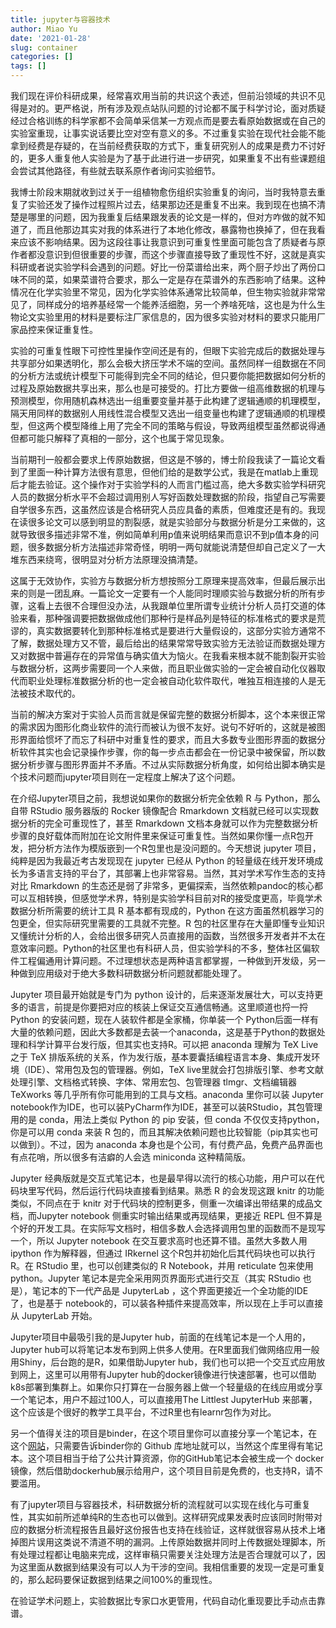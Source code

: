 ```yaml
---
title: jupyter与容器技术
author: Miao Yu
date: '2021-01-28'
slug: container
categories: []
tags: []
---
```


我们现在评价科研成果，经常喜欢用当前的共识这个表述，但前沿领域的共识不见得是对的。更严格说，所有涉及观点站队问题的讨论都不属于科学讨论，面对质疑经过合格训练的科学家都不会简单采信某一方观点而是要去看原始数据或在自己的实验室重现，让事实说话要比空对空有意义的多。不过重复实验在现代社会能不能拿到经费是存疑的，在当前经费获取的方式下，重复研究别人的成果是费力不讨好的，更多人重复他人实验是为了基于此进行进一步研究，如果重复不出有些课题组会尝试其他路径，有些就去联系原作者询问实验细节。

我博士阶段末期就收到过关于一组植物愈伤组织实验重复的询问，当时我特意去重复了实验还发了操作过程照片过去，结果那边还是重复不出来。我到现在也搞不清楚是哪里的问题，因为我重复后结果跟发表的论文是一样的，但对方咋做的就不知道了，而且他那边其实对我的体系进行了本地化修改，暴露物也换掉了，但在我看来应该不影响结果。因为这段往事让我意识到可重复性里面可能包含了质疑者与原作者都没意识到但很重要的步骤，而这个步骤直接导致了重现性不好，这就是真实科研或者说实验学科会遇到的问题。好比一份菜谱给出来，两个厨子炒出了两份口味不同的菜，如果菜谱符合要求，那么一定是存在菜谱外的东西影响了结果。这种情况在化学实验里不常见，因为化学实验体系通常比较简单，但生物实验就非常常见了，同样成分的培养基经常一个能养活细胞，另一个养啥死啥，这也是为什么生物论文实验里用的材料是要标注厂家信息的，因为很多实验对材料的要求只能用厂家品控来保证重复性。

实验的可重复性眼下可控性里操作空间还是有的，但眼下实验完成后的数据处理与共享部分如果透明化，那么会极大挤压学术不端的空间。虽然同样一组数据在不同的分析方法或统计模型下可能得到完全不同的结论，但只要你能把数据如何分析的过程及原始数据共享出来，那么也是可接受的。打比方要做一组高维数据的机理与预测模型，你用随机森林选出一组重要变量并基于此构建了逻辑通顺的机理模型，隔天用同样的数据别人用线性混合模型又选出一组变量也构建了逻辑通顺的机理模型，但这两个模型降维上用了完全不同的策略与假设，导致两组模型虽然都说得通但都可能只解释了真相的一部分，这个也属于常见现象。

当前期刊一般都会要求上传原始数据，但这是不够的，博士阶段我读了一篇论文看到了里面一种计算方法很有意思，但他们给的是数学公式，我是在matlab上重现后才能去验证。这个操作对于实验学科的人而言门槛过高，绝大多数实验学科研究人员的数据分析水平不会超过调用别人写好函数处理数据的阶段，指望自己写需要自学很多东西，这虽然应该是合格研究人员应具备的素质，但难度还是有的。我现在读很多论文可以感到明显的割裂感，就是实验部分与数据分析是分工来做的，这就导致很多描述非常不准，例如简单利用p值来说明结果而意识不到p值本身的问题，很多数据分析方法描述非常奇怪，明明一两句就能说清楚但却自己定义了一大堆东西来绕弯，很明显对分析方法原理没搞清楚。

这属于无效协作，实验方与数据分析方想按照分工原理来提高效率，但最后展示出来的则是一团乱麻。一篇论文一定要有一个人能同时理顺实验与数据分析的所有步骤，这看上去很不合理但没办法，从我跟单位里所谓专业统计分析人员打交道的体验来看，那种强调要把数据做成他们那种行是样品列是特征的标准格式的要求是荒谬的，真实数据要转化到那种标准格式是要进行大量假设的，这部分实验方通常不了解，数据处理方又不管，最后给出的结果常常导致实验方无法验证而数据处理方又对数据中普遍存在的异常值与确实值大为恼火。在我看来根本就不能割裂开实验与数据分析，这两步需要同一个人来做，而且职业做实验的一定会被自动化仪器取代而职业处理标准数据分析的也一定会被自动化软件取代，唯独互相连接的人是无法被技术取代的。

当前的解决方案对于实验人员而言就是保留完整的数据分析脚本，这个本来很正常的需求因为图形化商业软件的流行而被认为很不友好。说句不好听的，这就是被图形界面给惯坏了而忘了科研中对重复性的要求，而且大多数专业图形界面的数据分析软件其实也会记录操作步骤，你的每一步点击都会在一份记录中被保留，所以数据分析步骤与图形界面并不矛盾。不过从实际数据分析角度，如何给出脚本确实是个技术问题而jupyter项目则在一定程度上解决了这个问题。

在介绍Jupyter项目之前，我想说如果你的数据分析完全依赖 R 与 Python，那么自带 RStudio 服务器版的 Rocker 镜像配合 Rmarkdown 文档就已经可以实现数据分析的完全可重现性了，甚至 Rmarkdown 文档本身就可以作为完整数据分析步骤的良好载体而附加在论文附件里来保证可重复性。当然如果你懂一点R包开发，把分析方法作为模版嵌到一个R包里也是没问题的。今天想说 jupyter 项目，纯粹是因为我最近考古发现现在 jupyter 已经从 Python 的轻量级在线开发环境成长为多语言支持的平台了，其部署上也非常容易。当然，其对学术写作生态的支持对比 Rmarkdown 的生态还是弱了非常多，更偏探索，当然依赖pandoc的核心都可以互相转换，但感觉学术界，特别是实验学科目前对R的接受度更高，毕竟学术数据分析所需要的统计工具 R 基本都有现成的，Python 在这方面虽然机器学习的包更全，但实际研究里需要的工具就不完整。R 包的社区里存在大量即懂专业知识又懂统计分析的人，会给出很多研究人员直接用的函数，当然很多开发者并不太在意效率问题。Python的社区里也有科研人员，但实验学科的不多，整体社区偏软件工程偏通用计算问题。不过理想状态是两种语言都掌握，一种做到开发级，另一种做到应用级对于绝大多数科研数据分析问题就都能处理了。

Jupyter 项目最开始就是专门为 python 设计的，后来逐渐发展壮大，可以支持更多的语言，前提是你要把对应的核装上保证交互通信畅通。这里顺道也捋一捋 Python 的安装问题，现在人装软件都是全家桶，你单装一个 Python后面一样有大量的依赖问题，因此大多数都是去装一个anaconda，这是基于Python的数据处理和科学计算平台发行版，但其实也支持R。可以把 anaconda 理解为 TeX Live 之于 TeX 排版系统的关系，作为发行版，基本要囊括编程语言本身、集成开发环境（IDE）、常用包及包的管理器。例如，TeX live里就会打包排版引擎、参考文献处理引擎、文档格式转换、字体、常用宏包、包管理器 tlmgr、文档编辑器 TeXworks 等几乎所有你可能用到的工具与文档。anaconda 里你可以装 Jupyter notebook作为IDE，也可以装PyCharm作为IDE，甚至可以装RStudio，其包管理用的是 conda，用法上类似 Python 的 pip 安装，但 conda 不仅仅支持python，你是可以用 conda 来装 R 包的，而且其解决依赖问题也比较智能（pip其实也可以做到）。不过，因为 anaconda 本身也是个公司，有付费产品，免费产品界面也有点花哨，所以很多有洁癖的人会选 miniconda 这种精简版。

Jupyter 经典版就是交互式笔记本，也是最早得以流行的核心功能，用户可以在代码块里写代码，然后运行代码块直接看到结果。熟悉 R 的会发现这跟 knitr 的功能类似，不同点在于 knitr 对于代码块的控制更多，侧重一次编译出带结果的成品文档，而Jupyter notebook 侧重实时输出结果或再现结果，更接近 REPL 但不算是个好的开发工具。在实际写文档时，相信多数人会选择调用包里的函数而不是现写一个，所以 Jupyter notebook 在交互要求高时也还算不错。虽然大多数人用 ipython 作为解释器，但通过 IRkernel 这个R包并初始化后其代码块也可以执行 R。在 RStudio 里，也可以创建类似的 R Notebook，并用 reticulate 包来使用 python。Jupyter 笔记本是完全采用网页界面形式进行交互（其实 RStudio 也是），笔记本的下一代产品是 JupyterLab ，这个界面更接近一个全功能的IDE了，也是基于 notebook的，可以装各种插件来提高效率，所以现在上手可以直接从 JupyterLab 开始。

Jupyter项目中最吸引我的是Jupyter hub，前面的在线笔记本是一个人用的，Jupyter hub可以将笔记本发布到网上供多人使用。在R里面我们做网络应用一般用Shiny，后台跑的是R，如果借助Jupyter hub，我们也可以把一个交互式应用放到网上，这里可以用带有Jupyter hub的docker镜像进行快速部署，也可以借助k8s部署到集群上。如果你只打算在一台服务器上做一个轻量级的在线应用或分享一个笔记本，用户不超过100人，可以直接用The Littlest JupyterHub 来部署，这个应该是个很好的教学工具平台，不过R里也有learnr包作为对比。

另一个值得关注的项目是binder，在这个项目里你可以直接分享一个笔记本，在这个[网站](https://mybinder.org/)，只需要告诉binder你的 Github 库地址就可以，当然这个库里得有笔记本。这个项目相当于给了公共计算资源，你的GitHub笔记本会被生成一个 docker 镜像，然后借助dockerhub展示给用户，这个项目目前是免费的，也支持R，请不要滥用。

有了jupyter项目与容器技术，科研数据分析的流程就可以实现在线化与可重复性，其实如前所述单纯R的生态也可以做到。这样研究成果发表时应该同时附带对应的数据分析流程报告且最好这份报告也支持在线验证，这样就很容易从技术上堵掉图片误用这类说不清道不明的漏洞。上传原始数据并同时上传数据处理脚本，所有处理过程都让电脑来完成，这样审稿只需要关注处理方法是否合理就可以了，因为这里面从数据到结果没有可以人为干涉的空间。我相信重要的发现一定是可重复的，那么起码要保证数据到结果之间100%的重现性。

在验证学术问题上，实验数据比专家口水更管用，代码自动化重现要比手动点击靠谱。
